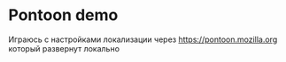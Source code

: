 # Pontoon demo

Играюсь с настройками локализации через https://pontoon.mozilla.org который развернут локально
